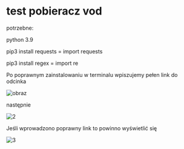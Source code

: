 # test pobieracz vod

potrzebne:
 
   python 3.9
 
   pip3 install requests = import requests
 
   pip3 install regex = import re
   
   
Po poprawnym zainstalowaniu w terminalu wpiszujemy pełen link do odcinka

![obraz](https://user-images.githubusercontent.com/98317764/220185620-07c3601b-62c7-4297-ac18-256b3f7c27b8.png)

następnie

![2](https://user-images.githubusercontent.com/98317764/220185160-cee34107-831e-4f01-9b0f-32b6acdd2cc4.png)

Jeśli wprowadzono poprawny link to powinno wyświetlić się

![3](https://user-images.githubusercontent.com/98317764/220185132-320d905c-79f7-4ebd-af93-5c9f17566710.png)
